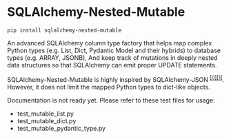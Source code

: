 SQLAlchemy-Nested-Mutable
=========================

```shell
pip install sqlalchemy-nested-mutable
```

An advanced SQLAlchemy column type factory that helps map complex Python types (e.g. List, Dict, Pydantic Model and their hybrids) to database types (e.g. ARRAY, JSONB),
And keep track of mutations in deeply nested data structures so that SQLAlchemy can emit proper UPDATE statements.

SQLAlchemy-Nested-Mutable is highly inspired by SQLAlchemy-JSON <sup>[[0]](https://github.com/edelooff/sqlalchemy-json)</sup><sup>[[1]](https://variable-scope.com/posts/mutation-tracking-in-nested-json-structures-using-sqlalchemy)</sup>. However, it does not limit the mapped Python types to dict-like objects.

Documentation is not ready yet. Please refer to these test files for usage:

* test_mutable_list.py
* test_mutable_dict.py
* test_mutable_pydantic_type.py
